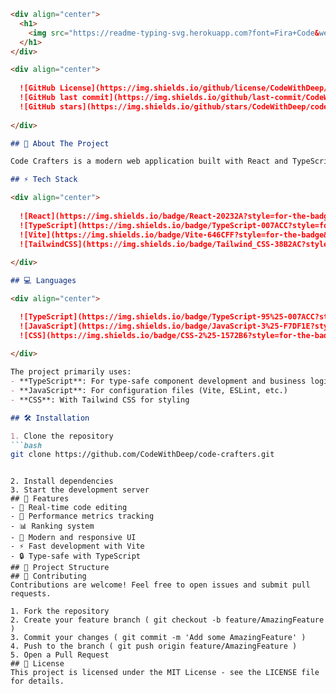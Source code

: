```markdown
<div align="center">
  <h1>
    <img src="https://readme-typing-svg.herokuapp.com?font=Fira+Code&weight=500&size=40&pause=1000&color=6A5ACD&center=true&vCenter=true&random=false&width=500&height=70&lines=Code+Crafters+%F0%9F%92%BB;Coding+Made+Fun+%F0%9F%8E%AE" alt="Typing SVG" />
  </h1>
</div>

<div align="center">
  
  ![GitHub License](https://img.shields.io/github/license/CodeWithDeep/code-crafters?style=for-the-badge)
  ![GitHub last commit](https://img.shields.io/github/last-commit/CodeWithDeep/code-crafters?style=for-the-badge)
  ![GitHub stars](https://img.shields.io/github/stars/CodeWithDeep/code-crafters?style=for-the-badge)
  
</div>

## 🚀 About The Project

Code Crafters is a modern web application built with React and TypeScript, designed to make coding practice and learning more engaging and interactive.

## ⚡ Tech Stack

<div align="center">
  
  ![React](https://img.shields.io/badge/React-20232A?style=for-the-badge&logo=react&logoColor=61DAFB)
  ![TypeScript](https://img.shields.io/badge/TypeScript-007ACC?style=for-the-badge&logo=typescript&logoColor=white)
  ![Vite](https://img.shields.io/badge/Vite-646CFF?style=for-the-badge&logo=vite&logoColor=white)
  ![TailwindCSS](https://img.shields.io/badge/Tailwind_CSS-38B2AC?style=for-the-badge&logo=tailwind-css&logoColor=white)
  
</div>

## 💻 Languages

<div align="center">

  ![TypeScript](https://img.shields.io/badge/TypeScript-95%25-007ACC?style=for-the-badge&logo=typescript)
  ![JavaScript](https://img.shields.io/badge/JavaScript-3%25-F7DF1E?style=for-the-badge&logo=javascript)
  ![CSS](https://img.shields.io/badge/CSS-2%25-1572B6?style=for-the-badge&logo=css3)
  
</div>

The project primarily uses:
- **TypeScript**: For type-safe component development and business logic
- **JavaScript**: For configuration files (Vite, ESLint, etc.)
- **CSS**: With Tailwind CSS for styling

## 🛠️ Installation

1. Clone the repository
```bash
git clone https://github.com/CodeWithDeep/code-crafters.git
 ```
```

2. Install dependencies
3. Start the development server
## 🌟 Features
- 📝 Real-time code editing
- 🎯 Performance metrics tracking
- 📊 Ranking system
- 🎨 Modern and responsive UI
- ⚡ Fast development with Vite
- 🔒 Type-safe with TypeScript
## 📁 Project Structure
## 🤝 Contributing
Contributions are welcome! Feel free to open issues and submit pull requests.

1. Fork the repository
2. Create your feature branch ( git checkout -b feature/AmazingFeature )
3. Commit your changes ( git commit -m 'Add some AmazingFeature' )
4. Push to the branch ( git push origin feature/AmazingFeature )
5. Open a Pull Request
## 📄 License
This project is licensed under the MIT License - see the LICENSE file for details.
